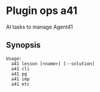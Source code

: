 # Plugin ops a41

AI tasks to manage Agent41

## Synopsis

```text
Usage:
  a41 lesson [<name>] [--solution]
  a41 cli
  a41 pg
  a41 imp
  a41 etc
```

